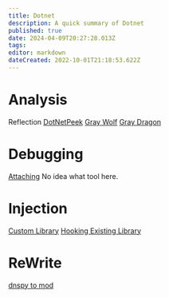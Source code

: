 ```yaml
---
title: Dotnet
description: A quick summary of Dotnet
published: true
date: 2024-04-09T20:27:28.013Z
tags: 
editor: markdown
dateCreated: 2022-10-01T21:18:53.622Z
---
```


# Analysis
Reflection
[DotNetPeek](/dotnet-peek)
[Gray Wolf](/dotnet-graywolf)
[Gray Dragon](/dotnet-graydragon)

# Debugging
[Attaching](/dotnet-debugging)  No idea what tool here.
# Injection
[Custom Library](/dotnet-customlib)
[Hooking Existing Library](dotnet-hooking)
# ReWrite
[dnspy to mod](/dnspymod)